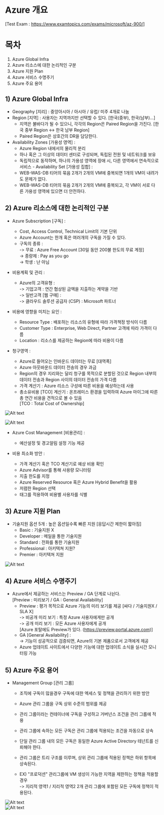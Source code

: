 # Azure 개요
[Test Exam : https://www.examtopics.com/exams/microsoft/az-900/]

# 목차
1) Azure Global Infra
2) Azure 리소스에 대한 논리적인 구분
3) Azure 지원 Plan
4) Azure 서비스 수명주기
5) Azure 주요 용어


## 1) Azure Global Infra
    
   - Geography [지리] : 중앙아시아 / 아시아 / 유럽/ 미주 4개로 나눔
   - Region [지역] : 사용자는 지역까지만 선택할 수 있다. [한국(중부), 한국(남부)...]
      * 지역은 불바다가 될 수 있으니, 각각의 Region은 Paired Region을 가진다.
        [한국 중부 Region <-> 한국 남부 Region]
      * Paired Region은 상호간의 DR을 담당한다.
   - Availability Zones [가용성 영역] : 
      * Azure Region 내에서의 물리적 분리
      * 하나 혹은 그 이상의 데이터 센터로 구성되며, 독립된 전원 및 네트워크를 보유
      * 독립적으로 동작하며, 하나의 가용성 영역에 장애 시, 다른 영역에서 연속적으로 서비스
    - Availability Set [가용성 집합] : 
      * WEB-WAS-DB 티어의 묶음 2개가 2개의 VM에 중복되면 1개의 VM이 내려가도 문제가 없다.
      * WEB-WAS-DB 티어의 묶음 2개가 2개의 VM에 중복되고, 각 VM이 서로 다른 가용성 영역에 있으면 더 안전하다.


## 2) Azure 리소스에 대한 논리적인 구분
    
   * Azure Subscription [구독] : 
      * Cost, Access Control, Technical Limit의 기본 단위  
      * Azure Account는 한개 혹은 여러개의 구독을 가질 수 있다.  
      * 구독의 종류 :  
         -> 무료 : Azure Free Account [30일 동안 200불 한도의 무료 계정]  
         -> 종량제 : Pay as you go  
         -> 학생 : 난 아님  
      
   * 비용계획 및 관리 : 
      * Azure의 고객유형 :   
         -> 기업고객 : 연간 협상된 금액을 지출하는 계약을 기반  
         -> 일반고객 [웹 구매] :   
         -> 클라우드 솔루션 공급자 (CSP) : Microsoft 파트너  
         
   * 비용에 영향을 미치는 요인 :  
      * Resource Type : 배포하는 리소스의 유형에 따라 가격책정 방식이 다름  
      * Customer Type : Enterprise, Web Direct, Partner 고객에 따라 가격이 다름  
      * Location : 리소스를 제공하는 Region에 따라 비용이 다름  
      
   * 청구영역 : 
      * Azure로 들어오는 인바운드 데이터는 무료 [대역폭]  
      * Azure 아웃바운드 데이터 전송의 경우 과금  
      * Region의 경우 지리와는 달리 청구를 목적으로 분할된 것으로 Region 내부의 데이터 전송과 Region 사이의 데이터 전송의 가격 다름  
      * 가격 계산기 : Azure 리소스 구성에 따른 비용을 예상하는데 사용  
      * 총소유비용 [TCO] 계산기 : 온프레미스 환경을 입력하여 Azure 마이그에 따른 총 연간 비용을 견적으로 볼 수 있음  
        [TCO : Total Cost of Ownership]  

![Alt text](capture/AzurePriceCalculator.PNG "가격 계산기") 

![Alt text](capture/AzureTotalCost.PNG "TCO") 

    
   * Azure Cost Management [비용관리] : 
      * 예산설정 및 경고알림 설정 기능 제공  
      
   * 비용 최소화 방안 : 
      * 가격 계산기 혹은 TCO 계산기로 예상 비용 확인  
      * Azure Advisor를 통해 사용량 모니터링  
      * 지출 한도를 지정  
      * Azure Reserved Resource 혹은 Azure Hybrid Benefit을 활용  
      * 저렴한 Region 선택  
      * 태그를 적용하여 비용별 사용자를 식별   
      

## 3) Azure 지원 Plan
    
   * 기술지원 옵션 5개 : 높은 옵션일수록 빠른 지원 [응답시간 제한이 짧아짐] 
      * Basic : 기술지원 X
      * Developer : 메일을 통한 기술지원
      * Standard : 전화를 통한 기술지원
      * Professional : 아키텍쳐 지원?
      * Premier : 아키텍쳐 지원
   
![Alt text](capture/AzureSupportPlan.png "Support Plan 비교")       
       
       
## 4) Azure 서비스 수명주기
      
   * Azure에서 제공하는 서비스는 Preview / GA 단계로 나뉜다.  
     [Preview : 미리보기 / GA : General Availability]  
      * Preview : 평가 목적으로 Azure 기능의 미리 보기를 제공 [싸다 / 기술지원X / SLA X]  
         -> 비공개 미리 보기 : 특정 Azure 사용자에게만 공개   
         -> 공개 미리 보기 : 모든 Azure 사용자에게 공개  
         [Azure 포탈에도 Preview가 있다. (https://preview.portal.azure.com)]  
      * GA [General Availability] :   
         -> 기능이 성공적으로 검증되면, Azure의 기본 제품으로서 고객에게 제공  
      * Azure 업데이트 사이트에서 다양한 기능에 대한 업데이트 소식을 실시간 모니터링 가능  
      
      
## 5) Azure 주요 용어
      
   * Management Group [관리 그룹]  
      * 조직에 구독이 많을경우 구독에 대한 엑세스 및 정책을 관리하기 위한 방안  
      * Azure 관리 그룹을 구독 상위 수준의 범위를 제공  
      * 관리 그룹이라는 컨테이너에 구독을 구성하고 거버넌스 조건을 관리 그룹에 적용  
      * 관리 그룹에 속하는 모든 구독은 관리 그룹에 적용되는 조건을 자동으로 상속  
      * 단일 관리 그룹 내의 모든 구독은 동일한 Azure Active Directory 테넌트를 신뢰해야 한다.  
      * 관리 그룹은 트리 구조를 이루며, 상위 관리 그룹에 적용된 정책은 하위 항목에 상속된다.  

      * EX) "프로덕션" 관리그룹에 VM 생성이 가능한 지역을 제한하는 정책을 적용할 경우  
         -> 지리적 영역1 / 지리적 영역2 2개 관리 그룹에 포함된 모든 구독에 정책이 적용된다.  
         
![Alt text](capture/AzureManagementGroup.PNG "관리그룹 계층구조")   
![Alt text](capture/AzureManagementGroupDetail.PNG "관리그룹 계층구조")   



